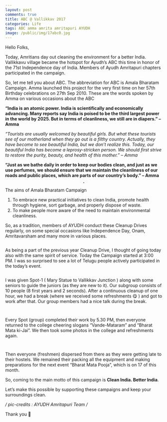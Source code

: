 ```yaml
---
layout: post
comments: true
title: ABC @ Vallikkav 2017
categories: Life
tags: ABC amma amrita amritapuri AYUDH
image: /public/img/17abc0.jpg
---
```

Hello Folks,

Today, Amritians day out cleaning the environment for a better India. Vallikkavu village became the hotspot for Ayudh’s ABC this time in honor of the 71st Independence day of India. Members of Ayudh Amritapuri chapters participated in the campaign.

So, let me tell you about ABC. The abbreviation for ABC is Amala Bharatam Campaign. Amma launched this project for the very first time on her 57th Birthday celebrations on 27th Sep 2010. These are the words spoken by Amma on various occasions about the ABC

**“India is an atomic power. India is scientifically and economically advancing. Many reports say India is poised to be the third largest power in the world by 2025. But in terms of cleanliness, we still are in diapers.” –  Amma**

*“Tourists are usually welcomed by beautiful girls. But what these tourists see of our motherland when they go out is a filthy country. Actually, they have become to see beautiful India, but we don’t realize this. Today, our beautiful India has become a leprosy-stricken person. We should first strive to restore the purity, beauty, and health of this mother.” –  Amma*

**“Just as we bathe daily in order to keep our bodies clean, and just as we use perfumes, we should ensure that we maintain the cleanliness of our roads and public places, which are parts of our country’s body.” –  Amma**


<p align="center">
  <img title="ABC-logo" src="/blog/public/img/17abc1.jpg" alt="" style="border: 1px solid">
</p>

The aims of Amala Bharatam Campaign

1. To embrace new practical initiatives to clean India, promote health through hygiene, sort garbage, and properly dispose of waste.
2. To make people more aware of the need to maintain environmental cleanliness.

So, as a tradition, members of AYUDH conduct these Cleanup Drives regularly, on some special occasions like Independence Day, Onam, Amritavarsham and many more in various places.


<p align="center">
  <img title="A pic of mine when I participated in the previous year’s Cleanup Drive" src="/blog/public/img/17abc2.jpg" alt="">
</p>

As being a part of the previous year Cleanup Drive, I thought of going today also with the same spirit of service. Today the Campaign started at 3:00 PM. I was so surprised to see a lot of Telugu people actively participated in the today’s event.

<p align="center">
  <img title="My GANG ❤‍, although I was thrown outside of the pic 😶" src="/blog/public/img/17abc3.jpg" alt="">
</p>

I was given Spot-1 ( Mary Statue to Vallikkav Junction ) along with some seniors to guide the juniors (as they are new to it). Our subgroup consists of 10 people (8 first years and 2 seconds). After a continuous cleanup of one hour, we had a break (where we received some refreshments 😋 ) and got to work after that. Our group members had a nice talk during the break.

<p align="center">
  <img title="Guys are working hard, meanwhile, I was capturing them" src="/blog/public/img/17abc4.jpg" alt="">
</p>

<p align="center">
  <img title="Selfie Ponnu!! 😘" src="/blog/public/img/17abc5.jpg" alt="">
</p>

Every Spot (group) completed their work by 5.30 PM, then everyone returned to the college cheering slogans “Vande-Mataram” and “Bharat Mata ki-Jai”. We then took some photos in the college and refreshments again.

<p align="center">
  <img title="yeah!! We Did It. 🙌🤘" src="/blog/public/img/17abc6.jpg" alt="">
</p>

<p align="center">
  <img title="group pic ❤‍ #amrita (I will be here somewhere at the left end 😛" src="/blog/public/img/17abc7.jpg" alt="">
</p>


Then everyone (freshmen) dispersed from there as they were getting late to their hostels. We remained their packing all the equipment and making preparations for the next event “Bharat Mata Pooja”, which is on 17 of this month.

So, coming to the main motto of this campaign is **Clean India. Better India**.

Let’s make this possible by supporting these campaigns and keep your surroundings clean.

*/ pic-credits : AYUDH Amritapuri Team /*

Thank you 🙂

